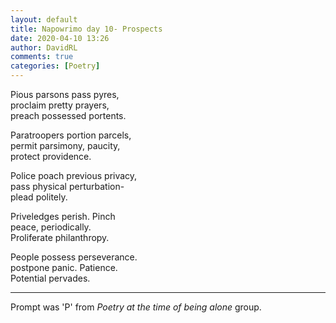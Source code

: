 ```yaml
---  
layout: default  
title: Napowrimo day 10- Prospects  
date: 2020-04-10 13:26  
author: DavidRL  
comments: true  
categories: [Poetry]  
---  
```

Pious parsons pass pyres,  
proclaim pretty prayers,  
preach possessed portents.  

Paratroopers portion parcels,  
permit parsimony, paucity,  
protect providence.  

Police poach previous privacy,  
pass physical perturbation-  
plead politely.  

Priveledges perish. Pinch  
peace, periodically.  
Proliferate philanthropy.  

People possess perseverance.  
postpone panic. Patience.  
Potential pervades.  

***  

Prompt was 'P' from <em>Poetry at the time of being alone</em> group.  
